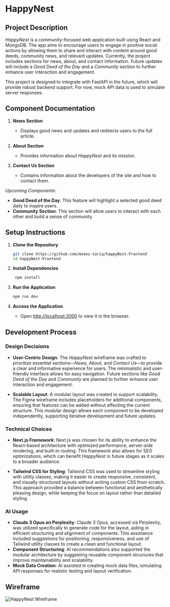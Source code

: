 # HappyNest

## Project Description

*HappyNest* is a community-focused web application built using React and MongoDB. The app aims to encourage users to engage in positive social actions by allowing them to share and interact with content around good deeds, community news, and relevant updates. Currently, the project includes sections for news, about, and contact information. Future updates will include a *Good Deed of the Day* and a *Community* section to further enhance user interaction and engagement.

This project is designed to integrate with FastAPI in the future, which will provide robust backend support. For now, mock API data is used to simulate server responses.

## Component Documentation

1. **News Section**
   - Displays good news and updates and redirects users to the full article.

2. **About Section**
   - Provides information about *HappyNest* and its mission.

3. **Contact Us Section**
   - Contains information about the developers of the site and how to contact them.

*Upcoming Components*:
   - **Good Deed of the Day**: This feature will highlight a selected good deed daily to inspire users.
   - **Community Section**: This section will allow users to interact with each other and build a sense of community. 

## Setup Instructions

1. **Clone the Repository**
   ```bash
   git clone https://github.com/moeez-tariq/happyNest-Frontend
   cd happyNest-Frontend
   ```

2. **Install Dependencies**
   ```bash
    npm install
    ```

3. **Run the Application**
    ```bash
    npm run dev
    ```

4. **Access the Application**
    - Open [http://localhost:3000](http://localhost:3000) to view it in the browser.

## Development Process

### Design Decisions

- **User-Centric Design**: The *HappyNest* wireframe was crafted to prioritize essential sections—*News*, *About*, and *Contact Us*—to provide a clear and informative experience for users. The minimalistic and user-friendly interface allows for easy navigation. Future sections like *Good Deed of the Day* and *Community* are planned to further enhance user interaction and engagement.

- **Scalable Layout**: A modular layout was created to support scalability. The Figma wireframe includes placeholders for additional components, ensuring that features can be added without affecting the current structure. This modular design allows each component to be developed independently, supporting iterative development and future updates.

### Technical Choices

- **Next.js Framework**: Next.js was chosen for its ability to enhance the React-based architecture with optimized performance, server-side rendering, and built-in routing. This framework also allows for SEO optimizations, which can benefit *HappyNest* in future stages as it scales to a broader audience.

- **Tailwind CSS for Styling**: Tailwind CSS was used to streamline styling with utility classes, making it easier to create responsive, consistent, and visually structured layouts without writing custom CSS from scratch. This approach provided a balance between functional and aesthetically pleasing design, while keeping the focus on layout rather than detailed styling.

### AI Usage

- **Claude 3 Opus on Perplexity**: Claude 3 Opus, accessed via Perplexity, was utilized specifically to generate code for the layout, aiding in efficient structuring and alignment of components. This assistance included suggestions for positioning, responsiveness, and use of Tailwind utility classes to create a clean and functional layout. 
- **Component Structuring**: AI recommendations also supported the modular architecture by suggesting reusable component structures that improve maintainability and scalability.
- **Mock Data Creation**: AI assisted in creating mock data files, simulating API responses for realistic testing and layout verification.

## Wireframe

![HappyNest Wireframe](./WireFrame.png)